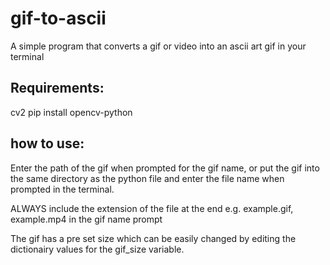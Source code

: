 # gif-to-ascii
 A simple program that converts a gif or video into an ascii art gif in your terminal

 ## Requirements:
 cv2
    pip install opencv-python

## how to use:
Enter the path of the gif when prompted for the gif name, or put the gif into the same directory as the python file and enter the file name when prompted in the terminal. 

ALWAYS include the extension of the file at the end e.g. example.gif, example.mp4 in the gif name prompt

The gif has a pre set size which can be easily changed by editing the dictionairy values for the gif_size variable.
